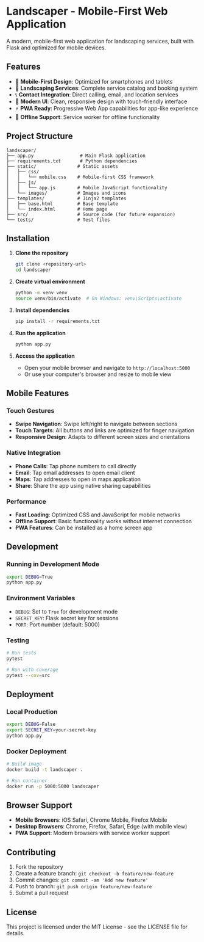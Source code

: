 # Landscaper - Mobile-First Web Application

A modern, mobile-first web application for landscaping services, built with Flask and optimized for mobile devices.

## Features

- 📱 **Mobile-First Design**: Optimized for smartphones and tablets
- 🌿 **Landscaping Services**: Complete service catalog and booking system
- 📞 **Contact Integration**: Direct calling, email, and location services
- 🎨 **Modern UI**: Clean, responsive design with touch-friendly interface
- ⚡ **PWA Ready**: Progressive Web App capabilities for app-like experience
- 🔄 **Offline Support**: Service worker for offline functionality

## Project Structure

```
landscaper/
├── app.py                 # Main Flask application
├── requirements.txt       # Python dependencies
├── static/               # Static assets
│   ├── css/
│   │   └── mobile.css    # Mobile-first CSS framework
│   ├── js/
│   │   └── app.js        # Mobile JavaScript functionality
│   └── images/           # Images and icons
├── templates/            # Jinja2 templates
│   ├── base.html         # Base template
│   └── index.html        # Home page
├── src/                  # Source code (for future expansion)
└── tests/                # Test files
```

## Installation

1. **Clone the repository**
   ```bash
   git clone <repository-url>
   cd landscaper
   ```

2. **Create virtual environment**
   ```bash
   python -m venv venv
   source venv/bin/activate  # On Windows: venv\Scripts\activate
   ```

3. **Install dependencies**
   ```bash
   pip install -r requirements.txt
   ```

4. **Run the application**
   ```bash
   python app.py
   ```

5. **Access the application**
   - Open your mobile browser and navigate to `http://localhost:5000`
   - Or use your computer's browser and resize to mobile view

## Mobile Features

### Touch Gestures
- **Swipe Navigation**: Swipe left/right to navigate between sections
- **Touch Targets**: All buttons and links are optimized for finger navigation
- **Responsive Design**: Adapts to different screen sizes and orientations

### Native Integration
- **Phone Calls**: Tap phone numbers to call directly
- **Email**: Tap email addresses to open email client
- **Maps**: Tap addresses to open in maps application
- **Share**: Share the app using native sharing capabilities

### Performance
- **Fast Loading**: Optimized CSS and JavaScript for mobile networks
- **Offline Support**: Basic functionality works without internet connection
- **PWA Features**: Can be installed as a home screen app

## Development

### Running in Development Mode
```bash
export DEBUG=True
python app.py
```

### Environment Variables
- `DEBUG`: Set to `True` for development mode
- `SECRET_KEY`: Flask secret key for sessions
- `PORT`: Port number (default: 5000)

### Testing
```bash
# Run tests
pytest

# Run with coverage
pytest --cov=src
```

## Deployment

### Local Production
```bash
export DEBUG=False
export SECRET_KEY=your-secret-key
python app.py
```

### Docker Deployment
```bash
# Build image
docker build -t landscaper .

# Run container
docker run -p 5000:5000 landscaper
```

## Browser Support

- **Mobile Browsers**: iOS Safari, Chrome Mobile, Firefox Mobile
- **Desktop Browsers**: Chrome, Firefox, Safari, Edge (with mobile view)
- **PWA Support**: Modern browsers with service worker support

## Contributing

1. Fork the repository
2. Create a feature branch: `git checkout -b feature/new-feature`
3. Commit changes: `git commit -am 'Add new feature'`
4. Push to branch: `git push origin feature/new-feature`
5. Submit a pull request

## License

This project is licensed under the MIT License - see the LICENSE file for details.
